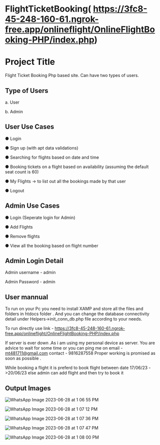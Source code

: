 # FlightTicketBooking( https://3fc8-45-248-160-61.ngrok-free.app/onlineflight/OnlineFlightBooking-PHP/index.php)
# Project Title

Flight Ticket Booking
Php based site. Can have two types of users.

## Type of Users

a.	User

b.	Admin



## User Use Cases

●	Login

●	Sign up (with apt data validations)

●	Searching for flights based on date and time

●	Booking tickets on a flight based on availability (assuming the default seat count is 60)

●	My Flights -> to list out all the bookings made by that user

●	Logout
		
  
  
  ## Admin Use Cases
  
●	Login (Seperate login for Admin)

●	Add Flights

●	Remove flights

●	View all the booking based on flight number 




## Admin Login Detail

Admin username - admin

Admin Password - admin

## User mannual

To run on your Pc you need to install XAMP and store all the files and folders in htdocs folder . And you can change the database connectivity detail under Helpers->init_conn_db.php file according to your needs.


To run directly use link -  https://3fc8-45-248-160-61.ngrok-free.app/onlineflight/OnlineFlightBooking-PHP/index.php

If server is ever down .As i am using my personal device as server.
You are advice to wait for some time or you can ping me on 
email - mt481711@gmail.com
contact - 9816287558
Proper working is promised as soon as possible .


While booking a flight it is preferd to book flight between date 17/06/23 ->20/06/23
else admin can add flight and then try to book it 

## Output Images
![WhatsApp Image 2023-06-28 at 1 06 55 PM](https://github.com/mt481711/FlightTicketBooking/assets/85572861/6f04b9c0-f59b-40b0-a1a3-712cdff7a3b7)


![WhatsApp Image 2023-06-28 at 1 07 12 PM](https://github.com/mt481711/FlightTicketBooking/assets/85572861/3b36ab49-8c69-414d-a4a1-1ed3d441c904)


![WhatsApp Image 2023-06-28 at 1 07 36 PM](https://github.com/mt481711/FlightTicketBooking/assets/85572861/3c3f76e2-30b9-4473-8222-299ad797e3c1)


![WhatsApp Image 2023-06-28 at 1 07 47 PM](https://github.com/mt481711/FlightTicketBooking/assets/85572861/a7911894-1534-4f70-b7ff-adc3b964dba9)


![WhatsApp Image 2023-06-28 at 1 08 00 PM](https://github.com/mt481711/FlightTicketBooking/assets/85572861/1386cbf6-15a8-4470-b8f8-4f2aa121774e)

